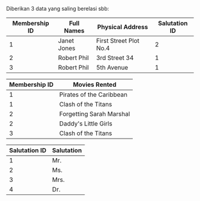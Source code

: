 Diberikan 3 data yang saling berelasi sbb:

Membership ID | Full Names | Physical Address | Salutation ID
--------------|------------|------------------|---------------
1 | Janet Jones | First Street Plot No.4 | 2
2 | Robert Phil | 3rd Street 34 | 1
3 | Robert Phil | 5th Avenue | 1

Membership ID | Movies Rented
--------------|--------------
1 | Pirates of the Caribbean
1 | Clash of the Titans
2 | Forgetting Sarah Marshal
2 | Daddy's Little Girls
3 | Clash of the Titans

Salutation ID | Salutation
--------------|-----------
1 | Mr.
2 | Ms.
3 | Mrs.
4 | Dr.
